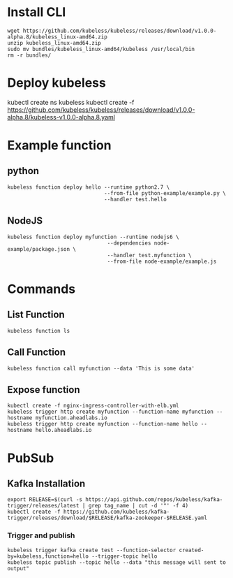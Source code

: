 # Install CLI
```
wget https://github.com/kubeless/kubeless/releases/download/v1.0.0-alpha.8/kubeless_linux-amd64.zip
unzip kubeless_linux-amd64.zip
sudo mv bundles/kubeless_linux-amd64/kubeless /usr/local/bin
rm -r bundles/
```

# Deploy kubeless
kubectl create ns kubeless
kubectl create -f https://github.com/kubeless/kubeless/releases/download/v1.0.0-alpha.8/kubeless-v1.0.0-alpha.8.yaml 

# Example function

## python
```
kubeless function deploy hello --runtime python2.7 \
                               --from-file python-example/example.py \
                               --handler test.hello
```
## NodeJS
```
kubeless function deploy myfunction --runtime nodejs6 \
                                --dependencies node-example/package.json \
                                --handler test.myfunction \
                                --from-file node-example/example.js
```

# Commands

## List Function
```
kubeless function ls
```
## Call Function
```
kubeless function call myfunction --data 'This is some data'
```

## Expose function
```
kubectl create -f nginx-ingress-controller-with-elb.yml
kubeless trigger http create myfunction --function-name myfunction --hostname myfunction.aheadlabs.io
kubeless trigger http create myfunction --function-name hello --hostname hello.aheadlabs.io
```


# PubSub
## Kafka Installation
```
export RELEASE=$(curl -s https://api.github.com/repos/kubeless/kafka-trigger/releases/latest | grep tag_name | cut -d '"' -f 4)
kubectl create -f https://github.com/kubeless/kafka-trigger/releases/download/$RELEASE/kafka-zookeeper-$RELEASE.yaml
```

### Trigger and publish

```
kubeless trigger kafka create test --function-selector created-by=kubeless,function=hello --trigger-topic hello
kubeless topic publish --topic hello --data "this message will sent to output"

```

